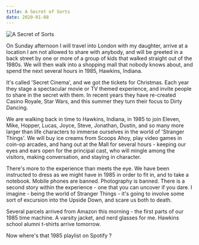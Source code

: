 ```yaml
---
title: A Secret of Sorts
date: 2020-01-08
---
```


![A Secret of Sorts](https://source.unsplash.com/Pll7AP6NFpY/1600x900)

On Sunday afternoon I will travel into London with my daughter, arrive at a location I am not allowed to share with anybody, and will be greeted in a back street by one or more of a group of kids that walked straight out of the 1980s. We will then walk into a shopping mall that nobody knows about, and spend the next several hours in 1985, Hawkins, Indiana.

It's called 'Secret Cinema', and we got the tickets for Christmas. Each year they stage a spectacular movie or TV themed experience, and invite people to share in the secret with them. In recent years they have re-created Casino Royale, Star Wars, and this summer they turn their focus to Dirty Dancing.

We are walking back in time to Hawkins, Indiana, in 1985 to join Eleven, Mike, Hopper, Lucas, Joyce, Steve, Jonathan, Dustin, and so many more larger than life characters to immerse ourselves in the world of 'Stranger Things'. We will buy ice creams from Scoops Ahoy, play video games in coin-op arcades, and hang out at the Mall for several hours - keeping our eyes and ears open for the principal cast, who will mingle among the visitors, making conversation, and staying in character.

There's more to the experience than meets the eye. We have been instructed to dress as we might have in 1985 in order to fit in, and to take a notebook. Mobile phones are banned. Photography is banned. There is a second story within the experience - one that you can uncover if you dare. I imagine - being the world of Stranger Things - it's going to involve some sort of excursion into the Upside Down, and scare us both to death.

Several parcels arrived from Amazon this morning - the first parts of our 1985 time machine. A varsity jacket, and nerd glasses for me. Hawkins school alumni t-shirts arrive tomorrow.

Now where's that 1985 playlist on Spotify ?
